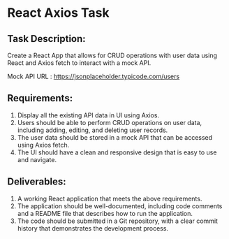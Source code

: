 # React Axios Task

## Task Description:

Create a React App that allows for CRUD operations with user data using React and Axios fetch to interact with a mock API.

Mock API URL : https://jsonplaceholder.typicode.com/users

## Requirements:
<ol>
  <li>Display all the existing API data in UI using Axios.</li>
  <li>Users should be able to perform CRUD operations on user data, including adding, editing, and deleting user records.</li>
  <li>The user data should be stored in a mock API that can be accessed using Axios fetch.</li>
  <li>The UI should have a clean and responsive design that is easy to use and navigate.</li>
</ol>

## Deliverables:
<ol>
  <li>A working React application that meets the above requirements.</li>
  <li>The application should be well-documented, including code comments and a README file that describes how to run the application.</li>
  <li>The code should be submitted in a Git repository, with a clear commit history that demonstrates the development process.</li>
</ol>




